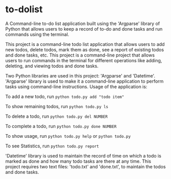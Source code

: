 # to-dolist
A Command-line to-do list application built using the 'Argparse' library of Python that allows users to keep a record of to-do and done tasks and run commands using the terminal.

This project is a command-line todo list application that allows users to add new todos, delete todos, mark them as done, see a report of existing todos and done tasks, etc. This project is a command-line project that allows users to run commands in the terminal for different operations like adding, deleting, and viewing todos and done tasks.

Two Python libraries are used in this project: 'Argparse' and 'Datetime'. 'Argparse' library is used to make it a command-line application to perform tasks using command-line instructions. Usage of the application is:

To add a new todo, run
```python todo.py add "todo item"```
 
To show remaining todos, run
```python todo.py ls ```
 
To delete a todo, run
```python todo.py del NUMBER```
 
To complete a todo, run
```python todo.py done NUMBER```
 
To show usage, run
```python todo.py help``` or ```python todo.py```
 
To see Statistics, run
```python todo.py report```
 
'Datetime' library is used to maintain the record of time on which a todo is marked as done and how many todo tasks are there at any time.
This project requires two text files: 'todo.txt' and 'done.txt', to maintain the todos and done tasks.
